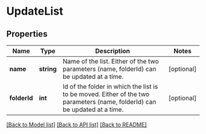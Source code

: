 # UpdateList

## Properties
Name | Type | Description | Notes
------------ | ------------- | ------------- | -------------
**name** | **string** | Name of the list. Either of the two parameters (name, folderId) can be updated at a time. | [optional] 
**folderId** | **int** | Id of the folder in which the list is to be moved. Either of the two parameters (name, folderId) can be updated at a time. | [optional] 

[[Back to Model list]](../../README.md#documentation-for-models) [[Back to API list]](../../README.md#documentation-for-api-endpoints) [[Back to README]](../../README.md)


